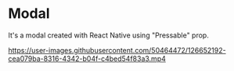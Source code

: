 # Modal
It's a modal created with React Native using "Pressable" prop.




https://user-images.githubusercontent.com/50464472/126652192-cea079ba-8316-4342-b04f-c4bed54f83a3.mp4

